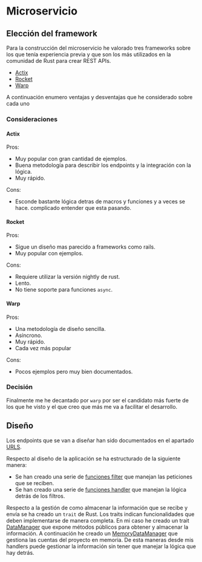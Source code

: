 # Microservicio

## Elección del framework

Para la construcción del microservicio he valorado tres frameworks sobre los que
tenía experiencia previa y que son los más utilizados en la comunidad de Rust
para crear REST APIs.

- [Actix](https://actix.rs/)
- [Rocket](https://github.com/SergioBenitez/Rocket)
- [Warp](https://github.com/seanmonstar/warp)

A continuación enumero ventajas y desventajas que he considerado sobre cada uno

### Consideraciones

#### Actix

Pros:

- Muy popular con gran cantidad de ejemplos.
- Buena metodología para describir los endpoints y la integración con la lógica.
- Muy rápido.

Cons:

- Esconde bastante lógica detras de macros y funciones y a veces se hace.
  complicado entender que esta pasando.

#### Rocket

Pros:

- Sigue un diseño mas parecido a frameworks como rails.
- Muy popular con ejemplos.

Cons:

- Requiere utilizar la versión nightly de rust.
- Lento.
- No tiene soporte para funciones `async`.

#### Warp

Pros:

- Una metodología de diseño sencilla.
- Asíncrono.
- Muy rápido.
- Cada vez más popular

Cons:

- Pocos ejemplos pero muy bien documentados.


### Decisión

Finalmente me he decantado por `warp` por ser el candidato más fuerte de los que
he visto y el que creo que más me va a facilitar el desarrollo.

## Diseño

Los endpoints que se van a diseñar han sido documentados en el apartado [URLS](urls.md).

Respecto al diseño de la aplicación se ha estructurado de la siguiente manera:

- Se han creado una serie de [funciones filter](/src/filters) que manejan las peticiones que se reciben.
- Se han creado una serie de [funciones handler](/src/handlers) que manejan la lógica detrás de los filtros.

Respecto a la gestión de como almacenar la información que se recibe y envía se
ha creado un `trait` de Rust. Los traits indican funcionalidades que deben
implementarse de manera completa. En mi caso he creado un trait
[DataManager](/src/models/mod.rs#L12) que expone métodos públicos para obtener y
almacenar la información. A continuación he creado un
[MemoryDataManager](/src/models/mod.rs#L23) que gestiona las cuentas del proyecto en
memoria. De esta maneras desde mis handlers puede gestionar la información sin
tener que manejar la lógica que hay detrás.